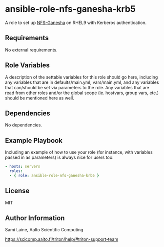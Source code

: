ansible-role-nfs-ganesha-krb5
=========

A role to set up [NFS-Ganesha](https://github.com/nfs-ganesha/nfs-ganesha/) on
RHEL9 with Kerberos authentication.

Requirements
------------

No external requirements.

Role Variables
--------------

A description of the settable variables for this role should go here, including any variables that are in defaults/main.yml, vars/main.yml, and any variables that can/should be set via parameters to the role. Any variables that are read from other roles and/or the global scope (ie. hostvars, group vars, etc.) should be mentioned here as well.

Dependencies
------------

No dependencies.

Example Playbook
----------------

Including an example of how to use your role (for instance, with variables passed in as parameters) is always nice for users too:

```yaml
- hosts: servers
  roles:
  - { role: ansible-role-nfs-ganesha-krb5 }
```

License
-------

MIT

Author Information
------------------

Sami Laine, Aalto Scientific Computing

<https://scicomp.aalto.fi/triton/help/#triton-support-team>
